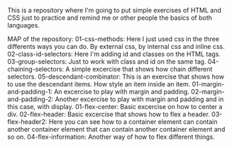 This is a repository where I'm going to put simple exercises of HTML and CSS just to practice and remind me or other people the basics of both languages. 

MAP of the repository: 
01-css-methods: Here I just used css in the three differents ways you can do. By external css, by internal css and inline css. 
02-class-id-selectors: Here I'm adding id and classes on the HTML tags. 
03-group-selectors: Just to work with class and id on the same tag. 
04-chaining-selectors: A simple excercise that shows how chain different selectors. 
05-descendant-combinator: This is an exercise that shows how to use the descendant items. How style an item inside an item. 
01-margin-and-padding-1: An excercise to play with margin and padding. 
02-margin-and-padding-2: Another excercise to play with margin and padding and in this case, with display. 
01-flex-center: Basic excercise on how to center a div. 
02-flex-header: Basic excercise that shows how to flex a header. 
03-flex-header2: Here you can see how to a container element can contain another container element that can contain another container element and so on. 
04-flex-information: Another way of how to flex different things. 